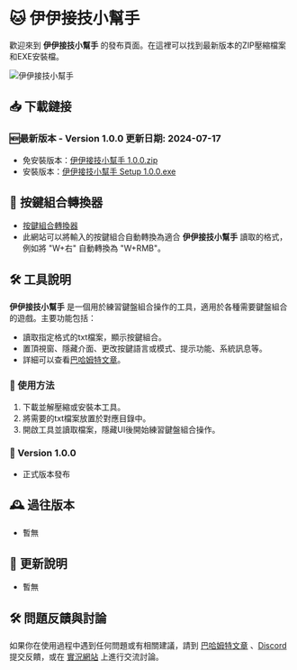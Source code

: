 #  🐱 伊伊接技小幫手

歡迎來到 **伊伊接技小幫手** 的發布頁面。在這裡可以找到最新版本的ZIP壓縮檔案和EXE安裝檔。

![伊伊接技小幫手](./images/ee-combo-helper.png)

## 📥 下載鏈接

### 🆕最新版本 - Version 1.0.0 更新日期: 2024-07-17
- 免安裝版本：[伊伊接技小幫手 1.0.0.zip](https://drive.google.com/file/d/1_5Rt6nadOvfPfGKJxFOguqpbmoWksGQI/view?usp=drive_link)
- 安裝版本：[伊伊接技小幫手 Setup 1.0.0.exe](https://drive.google.com/file/d/1JrfbwPxcKdnvX007xgJkDfZ6Oh3CX2lv/view?usp=drive_link)

## 🔄 按鍵組合轉換器
- [按鍵組合轉換器](https://rin2ec.github.io/ee-combo-helper-convert/)
- 此網站可以將輸入的按鍵組合自動轉換為適合 **伊伊接技小幫手** 讀取的格式，例如將 "W+右" 自動轉換為 "W+RMB"。

## 🛠 工具說明
**伊伊接技小幫手** 是一個用於練習鍵盤組合操作的工具，適用於各種需要鍵盤組合的遊戲。主要功能包括：
- 讀取指定格式的txt檔案，顯示按鍵組合。
- 置頂視窗、隱藏介面、更改按鍵語言或模式、提示功能、系統訊息等。
- 詳細可以查看[巴哈姆特文章](https://)。

### 🚀 使用方法
1. 下載並解壓縮或安裝本工具。
2. 將需要的txt檔案放置於對應目錄中。
3. 開啟工具並讀取檔案，隱藏UI後開始練習鍵盤組合操作。

### 📝 Version 1.0.0
- 正式版本發布

## 🕰 過往版本
- 暫無

## 📅 更新說明
- 暫無

## 🛠 問題反饋與討論
如果你在使用過程中遇到任何問題或有相關建議，請到 [巴哈姆特文章](https://) 、[Discord](https://)提交反饋，或在 [實況網站](https://) 上進行交流討論。
